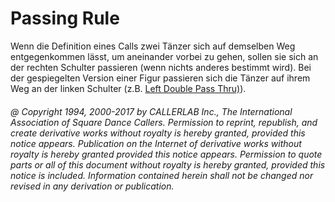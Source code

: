 
# Passing Rule

Wenn die Definition eines Calls zwei Tänzer sich auf demselben Weg entgegenkommen lässt, um aneinander vorbei
zu gehen, sollen sie sich an der rechten Schulter passieren (wenn nichts anderes bestimmt wird). Bei der
gespiegelten Version einer Figur passieren sich die Tänzer auf ihrem Weg an der linken Schulter
(z.B. [Left Double Pass Thru)](double_pass_thru.md)).

###### @ Copyright 1994, 2000-2017 by CALLERLAB Inc., The International Association of Square Dance Callers. Permission to reprint, republish, and create derivative works without royalty is hereby granted, provided this notice appears. Publication on the Internet of derivative works without royalty is hereby granted provided this notice appears. Permission to quote parts or all of this document without royalty is hereby granted, provided this notice is included. Information contained herein shall not be changed nor revised in any derivation or publication.
